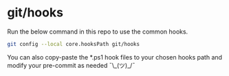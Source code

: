 # git/hooks

Run the below command in this repo to use the common hooks.

```sh
git config --local core.hooksPath git/hooks
```

You can also copy-paste the \*.ps1 hook files to your chosen hooks path and modify your pre-commit as needed ¯\\\_(ツ)_/¯
